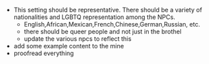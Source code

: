 - This setting should be representative. There should be a variety of nationalities and LGBTQ representation among the NPCs.
	- English,African,Mexican,French,Chinese,German,Russian, etc.
	- there should be queer people and not just in the brothel
	- update the various npcs to reflect this
- add some example content to the mine
- proofread everything